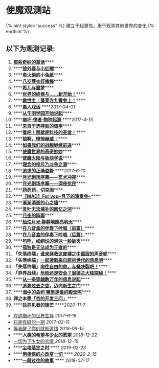 # 使魔观测站

{% hint style="success" %}
建立于起源岛，用于观测其他世界的变化
{% endhint %}

## 以下为观测记录:

1. [**那些奇妙的童话**](http://mp.weixin.qq.com/s/X4jvDYetm-7qZokV_dwL_A)\*\*\*\*
2. \*\*\*\*[**狼外婆与小红帽**](https://mp.weixin.qq.com/s/UJRfRlYSOV2-XERGz10dgg)\*\*\*\*
3. \*\*\*\*[**卖火柴的小兔纸**](http://mp.weixin.qq.com/s/KdvgtXLRYhMc7SEHcDiwZw)\*\*\*\*
4. \*\*\*\*[**八岁芽衣好棒棒**](http://mp.weixin.qq.com/s/N5Q_s-g2KO5pWICN-rvjEg)\*\*\*\*
5. \*\*\*\*[**希儿与噩梦**](http://mp.weixin.qq.com/s/voFFWBTrSnNAu-uPVQ-4sg)\*\*\*\*
6. \*\*\*\*[**世界的终焉与……新开始！**](http://mp.weixin.qq.com/s/bG4vSbMHXE01GxPY8DRyww)\*\*\*\*
7. \*\*\*\*[**救世主！蓬莱寺九霄参上！**](http://mp.weixin.qq.com/s/35I9FKoxhELD4VbXVjne2g)\*\*\*\*
8. \*\*\*\*[**愚人戏话**](http://mp.weixin.qq.com/s/dimSHl4fJ3G_nI0r6UO3CA)  ****_2017-04-01_
9. \*\*\*\*[**从千羽学园开始说起**](http://mp.weixin.qq.com/s/Phh21Ys4IfN-MaIenLxC2Q)\*\*\*\*
10. \*\*\*\*[**崩坏·律者·物种起源**](http://mp.weixin.qq.com/s/lbq6tVV3t7urolz_19ZRwQ) ****_2017-4-15_
11. \*\*\*\*[**来自于选择肢的调率**](http://mp.weixin.qq.com/s/5M_zA_dKV8i7O22og5L08w)\*\*\*\*
12. \*\*\*\*[**看吧！那就是科技的圣堂！**](http://mp.weixin.qq.com/s/6Um8GOpp0u9er70_2b-o0g)\*\*\*\*
13. \*\*\*\*[**狼啊，惶惶赫威！**](http://mp.weixin.qq.com/s/OibAjPUa35ggVqfcLmu3iA)\*\*\*\*
14. \*\*\*\*[**如果我们的战舰继续前进**](http://mp.weixin.qq.com/s/6G_HOHH8y21mxOWPKQfwZw)\*\*\*\*
15. \*\*\*\*[**使魔世界的奇奇妙妙**](http://mp.weixin.qq.com/s/XSdnireH1DVTV8qiGJ4muA)\*\*\*\*
16. \*\*\*\*[**使魔大陆与板块学说**](http://mp.weixin.qq.com/s/ttVNCOn6Q2y7_CUzSVh4ZQ)\*\*\*\*
17. \*\*\*\*[**理念的相斥乃斗争之源**](http://mp.weixin.qq.com/s/6OlUoFlG5PGW03kwKbsZ0Q)\*\*\*\*
18. \*\*\*\*[**追求的正确姿势**](http://mp.weixin.qq.com/s/YuCxkqZaSKQN8M7kiyWdzA) ****_2017-6-10_
19. \*\*\*\*[**月光剧场序幕——艺术冲突**](http://mp.weixin.qq.com/s?__biz=MzA3MzExMzkyMg==&mid=2659797421&idx=2&sn=eb8669d628f8d9d2771f422bbd671d84&chksm=8469e180b31e689611d4500afa9459028273e417542ae2d4110db7b0ff9b321be274f3450372&scene=21#wechat_redirect)\*\*\*\*
20. \*\*\*\*[**月光剧场序幕——深夜扰民**](http://mp.weixin.qq.com/s?__biz=MzA3MzExMzkyMg==&mid=2659797501&idx=2&sn=9f28bd7afe36a4fa2da523aacfdb439d&chksm=8469e1d0b31e68c65cfefdb1d8c4719ed347c8c637bdb15494139f7008032ae23dbd1fa96d75&scene=21#wechat_redirect)\*\*\*\*
21. \*\*\*\*[**药药药，切克闹**](http://mp.weixin.qq.com/s?__biz=MzA3MzExMzkyMg==&mid=2659797575&idx=1&sn=cf67111c0cf28fd880807fb572e6a036&chksm=8469e26ab31e6b7ca632a1d0524d849f0cef8250d88dbbae117ce860b48ab2de18ac3854cb15&scene=21#wechat_redirect)\*\*\*\*
22. \*\*\*\*[**【MAD】For you~月下的演奏会~**](http://mp.weixin.qq.com/s?__biz=MzA3MzExMzkyMg==&mid=2659797708&idx=2&sn=1a903062607b87743e309bc54a710c28&chksm=8469e2e1b31e6bf70f9d527cfb947431e4cfa0843a9424df103bc795b43af2add35091ca4e63&scene=21#wechat_redirect)\*\*\*\*
23. \*\*\*\*[**渐渐消逝的心之墙**](http://mp.weixin.qq.com/s?__biz=MzA3MzExMzkyMg==&mid=2659797752&idx=2&sn=38c8b1da509aeb12692fe140c8d1a78a&chksm=8469e2d5b31e6bc3a7b57fac844a0db84316a1543d45edbb1dd11abd84d7f70a6a1e4643d2ad&scene=21#wechat_redirect)\*\*\*\*
24. \*\*\*\*[**言叶无法填补的回忆之河**](http://mp.weixin.qq.com/s?__biz=MzA3MzExMzkyMg==&mid=2659797916&idx=2&sn=08a68a90d0bc166cbab208a80cf9a5b3&chksm=8469e3b1b31e6aa7e9df426d36b5b4d0b6cbb9c825e4a684f502a4997672e1cb41504cb02037&scene=21#wechat_redirect)\*\*\*\*
25. \*\*\*\*[**月夜的阵雨**](http://mp.weixin.qq.com/s?__biz=MzA3MzExMzkyMg==&mid=2659798012&idx=3&sn=193dc002cbf634d84602bcb848b93826&chksm=8469e3d1b31e6ac7e32deaef2c5692ac251523c920c7749a649bcf85bbc16a7a81e3b8cee4e7&scene=21#wechat_redirect)\*\*\*\*
26. \*\*\*\*[**灿烂月光 静静地照亮明天**](http://mp.weixin.qq.com/s?__biz=MzA3MzExMzkyMg==&mid=2659798075&idx=1&sn=b267fa5043e58949a28e7ecb6a001aa6&chksm=8469e416b31e6d006d927a34d60075bc10164676aa6526306f0b99e575d20c77b27d51944976&scene=21#wechat_redirect)\*\*\*\*
27. \*\*\*\*[**在八音盒的伴奏下吟唱（前篇）**](http://mp.weixin.qq.com/s?__biz=MzA3MzExMzkyMg==&mid=2659798105&idx=4&sn=5de3bf59f023ba90eab92ed4e7c25363&chksm=8469e474b31e6d62ed7c626a4bd92548e0a34632adafb0bf8770311d1abe487a1af7b5a2a460&scene=21#wechat_redirect)\*\*\*\*
28. \*\*\*\*[**在八音盒的伴奏下吟唱（后篇）**](http://mp.weixin.qq.com/s?__biz=MzA3MzExMzkyMg==&mid=2659798142&idx=2&sn=5d36fbb9060533e798c1d799e0cd24b4&chksm=8469e453b31e6d4547616fca5f9b600da891ef38ff7c7eb88ebd48c7d830a7ab684cbaa4fbe6&scene=21#wechat_redirect)\*\*\*\*
29. \*\*\*\*[**呜呼，如绚烂的泡沫一般破灭**](http://mp.weixin.qq.com/s?__biz=MzA3MzExMzkyMg==&mid=2659797681&idx=1&sn=a6357adfb48722f43b4ecfcc1162968a&chksm=8469e29cb31e6b8a337f89634a0e68b9a39da5fa683530c7cb5d0ca33f2abd6aa6abb01c1c47&scene=21#wechat_redirect)\*\*\*\*
30. \*\*\*\*[**孤独是无法成为王者的**](http://mp.weixin.qq.com/s/2npP1RKV4L0V_lIISewQdQ)\*\*\*\*
31. **「失落终端」**[**谁来拯救这废墟之中孤寂的声音呢**](http://mp.weixin.qq.com/s/yqYMji_A8YblfZeub0EYHA)\*\*\*\*
32. **「失落终端」**[**一起读取来自原初世代的信息吧**](http://mp.weixin.qq.com/s/fkB6zprmLjimlGa8dn9onA)\*\*\*\*
33. **「失落终端」**[**向往自由的你，与蛹决裂吧！**](http://mp.weixin.qq.com/s/pTKRQiFOYsmCChm7dlR-DA)\*\*\*\*
34. **「异界战线」**[**危险还是安全？翁德兰大陆探秘！**](http://mp.weixin.qq.com/s/RrcOX5J-91tgtNJ2i7lIhA)\*\*\*\*
35. \*\*\*\*[**从一条穿越数万年的信息说起**](http://mp.weixin.qq.com/s/gOvN_hAigkYQxMPLEdWsOQ)\*\*\*\*
36. \*\*\*\*[**追溯过去之变，迈向新生之门**](http://mp.weixin.qq.com/s/XjdItWO9-YTTzzi6wFaPJw)\*\*\*\*
37. \*\*\*\*[**海中的岛屿 哪里是谁的殿堂呢**](http://mp.weixin.qq.com/s/uQWnt-659nwUGQx22HGI_w)\*\*\*\*
38. **罪之本愿**[**「杏的开发三问」**](https://mp.weixin.qq.com/s/NOF1VE2j0OCm3Y2Hw4Jurg)\*\*\*\*
39. \*\*\*\*[**执异见者的锋芒**](https://mp.weixin.qq.com/s?src=11&timestamp=1608109704&ver=2770&signature=5sFpDs2R3zUu8Q4kwfVUoYz4SNVW-VL2kQtSqoEuc2R7xy3myUAenn30Q87jCqchZeRCE0huEeMVF-5C0pcF7qAhsHvw*ZFhdnLCN-pZfTeSTHTHQ0C3W2p*m2gacKKC&new=1) ****_2020-11-7_

* [在这崩坏的世界生存](https://mp.weixin.qq.com/s?src=11&timestamp=1608109704&ver=2770&signature=5sFpDs2R3zUu8Q4kwfVUoYz4SNVW-VL2kQtSqoEuc2RX8ZrTKl*5qHC*-ZfIocoBW--8SOgSUbBVvE6TsmmK24AfukxN89SL0CCHe6WwRlri2mdv-egiVWbkMvwnDAQx&new=1) _2017-9-16_
* [只是有码的一期](https://mp.weixin.qq.com/s?src=3&timestamp=1608109704&ver=1&signature=efFWCJg4EXQKdt2Vz1x1wsJpXDeX5nf6EdPTD1nGDrPziKr8Tcv*V0dsqUvr3yGfNoyUupxoaAWQXhAR*Xva-eOssHsWEs5H1MNKImFRrlBhIEUzX4ATcvJ9viz1G4EMRSTyfb5*fzZkJ0zKBoR9IHH0X-CTr6nAEXGwWT7Ookc=) _2017-02-11_
* [等我醒了你们就知道错](https://mp.weixin.qq.com/s?src=11&timestamp=1608109704&ver=2770&signature=5sFpDs2R3zUu8Q4kwfVUoYz4SNVW-VL2kQtSqoEuc2TSl8xTcPp2Rak5JV36zQx*SEVkjnFJ0UsNr*SWB5C9GR-fkTLJuzf001Yvrj4z5IOlHM4lVQrCH0TyLMlopOSl&new=1)  _2018-09-15_
* \*\*\*\*[**人类的希望与少女的愿望** ](https://mp.weixin.qq.com/s?src=11&timestamp=1608109704&ver=2770&signature=5sFpDs2R3zUu8Q4kwfVUoYz4SNVW-VL2kQtSqoEuc2Q7ceA4XIEtndVgLuLS9NbYibtMIswOuXQiW4Nm8eHw*9itvYkbBkwkdSkThdOh3nYZKj3cOOfYMKnFONdsc4FR&new=1)  _2018-12-22_
* [一切为了少女的恋情 ](https://mp.weixin.qq.com/s?src=11&timestamp=1608109704&ver=2770&signature=5sFpDs2R3zUu8Q4kwfVUoYz4SNVW-VL2kQtSqoEuc2RqrympYh9gAr1IwDXxTuutKwOr0su091TUBuQrGMzGGyidCsGYe51Kv*UPZsHLZPKY0KsyoH7mkH2GABe6XNaR&new=1)  _2018-12-15_
* \*\*\*\*[**尘埃落定之时**](https://mp.weixin.qq.com/s?src=11&timestamp=1608109704&ver=2770&signature=5sFpDs2R3zUu8Q4kwfVUoYz4SNVW-VL2kQtSqoEuc2Toml6jOmNHhPzm6YCWQ7jkVPT1tBNOhRprbz8YpxEKXLP*dK4*wR7u6JiOSiwnjT9W6mzxm-xXnQpzGJLKz4Ks&new=1) **** _2019-02-23_
* \*\*\*\*[**用相信的心改变一切** ](https://mp.weixin.qq.com/s?src=11&timestamp=1608110928&ver=2770&signature=5sFpDs2R3zUu8Q4kwfVUoYz4SNVW-VL2kQtSqoEuc2QObLpk7Y6oMrNU9leRsqoD0MZRyfvGfotkeVPhwBxFzDUkAQ0OsXa*da3uFfI*eHsw4zSgE1stHcYdmJNC*wfi&new=1) **** _2020-2-15_
* \*\*\*\*[**一段过往的故事**](https://mp.weixin.qq.com/s?src=11&timestamp=1608110987&ver=2770&signature=5sFpDs2R3zUu8Q4kwfVUoYz4SNVW-VL2kQtSqoEuc2ROLCZoM4V1i-DqKOMWmXHnZO6exKnJCA61Mdw7nr7sNpjCy0B*A5jdM8bx8DeJt01-0Tc0d5XX*vxMSbYb*4Rc&new=1) **** _2018-02-17_



